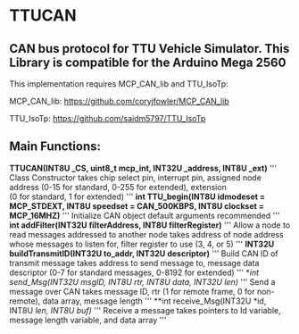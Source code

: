 # TTUCAN

## CAN bus protocol for TTU Vehicle Simulator. This Library is compatible for the Arduino Mega 2560

This implementation requires MCP_CAN_lib and TTU_IsoTp:

MCP_CAN_lib: https://github.com/coryjfowler/MCP_CAN_lib

TTU_IsoTp: https://github.com/saidm5797/TTU_IsoTp

## Main Functions:

**TTUCAN(INT8U _CS, uint8_t mcp_int, INT32U _address, INT8U _ext)**
'''
  Class Constructor 
  takes chip select pin, interrupt pin, assigned node address (0-15 for standard, 0-255 for extended), extension   
  (0 for standard, 1 for extended)
'''
**int TTU_begin(INT8U idmodeset = MCP_STDEXT, INT8U speedset = CAN_500KBPS, INT8U clockset = MCP_16MHZ)**
'''
  Initialize CAN object
  default arguments recommended
'''
**int addFilter(INT32U filterAddress, INT8U filterRegister)**
'''
  Allow a node to read messages addressed to another node
  takes address of node address whose messages to listen for, filter register to use (3, 4, or 5)
'''
**INT32U buildTransmitID(INT32U to_addr, INT32U descriptor)**
'''
  Build CAN ID of transmit message 
  takes address to send message to, message data descriptor (0-7 for standard messages, 0-8192 for extended)
'''
**int send_Msg(INT32U msgID, INT8U rtr, INT8U *data, INT32U len)**
'''
  Send a message over CAN
  takes message ID, rtr (1 for remote frame, 0 for non-remote), data array, message length
'''
**int receive_Msg(INT32U *id, INT8U *len, INT8U *buf)**
'''
  Receive a message
  takes pointers to Id variable, message length variable, and data array
'''
